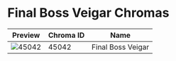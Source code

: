 # Final Boss Veigar Chromas

| Preview | Chroma ID | Name |
|---------|-----------|------|
| ![45042](https://raw.communitydragon.org/latest/plugins/rcp-be-lol-game-data/global/default/v1/champion-chroma-images/45/45042.png) | 45042 | Final Boss Veigar |